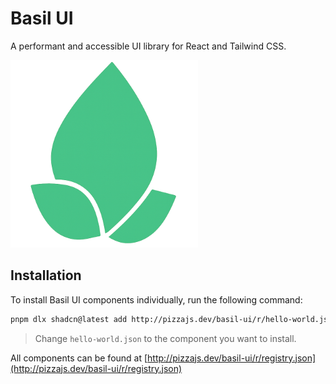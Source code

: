 # Basil UI

A performant and accessible UI library for React and Tailwind CSS.

![Basil UI](https://github.com/pizzajsdev/basil-ui/blob/main/public/logo.png?raw=true)

## Installation

To install Basil UI components individually, run the following command:

```bash
pnpm dlx shadcn@latest add http://pizzajs.dev/basil-ui/r/hello-world.json
```

> Change `hello-world.json` to the component you want to install.

All components can be found at
[http://pizzajs.dev/basil-ui/r/registry.json](http://pizzajs.dev/basil-ui/r/registry.json)
